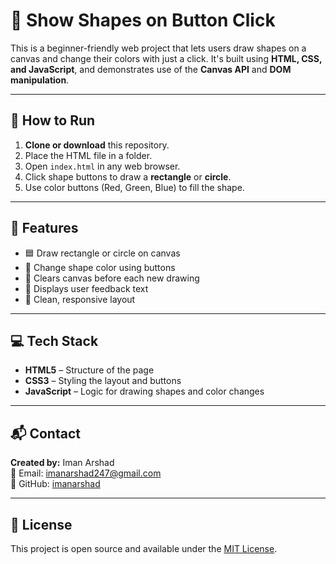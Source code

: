 # 🎨 Show Shapes on Button Click

This is a beginner-friendly web project that lets users draw shapes on a canvas and change their colors with just a click. It's built using **HTML, CSS, and JavaScript**, and demonstrates use of the **Canvas API** and **DOM manipulation**.

---

## 🚀 How to Run

1. **Clone or download** this repository.
2. Place the HTML file in a folder.
3. Open `index.html` in any web browser.
4. Click shape buttons to draw a **rectangle** or **circle**.
5. Use color buttons (Red, Green, Blue) to fill the shape.

---

## 🧠 Features

- 🟦 Draw rectangle or circle on canvas  
- 🎨 Change shape color using buttons  
- 🧹 Clears canvas before each new drawing  
- 💬 Displays user feedback text  
- 📱 Clean, responsive layout

---

## 💻 Tech Stack

- **HTML5** – Structure of the page  
- **CSS3** – Styling the layout and buttons  
- **JavaScript** – Logic for drawing shapes and color changes

---



## 📬 Contact

**Created by:** Iman Arshad  
📧 Email: imanarshad247@gmail.com  
🔗 GitHub: [imanarshad](https://github.com/mano34345?tab=overview&from=2025-07-01&to=2025-07-31)

---

## 📝 License

This project is open source and available under the [MIT License](LICENSE).

